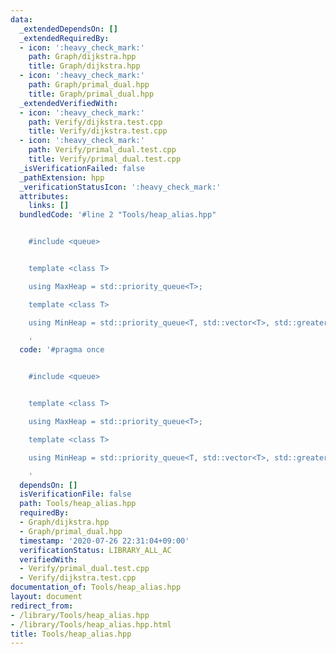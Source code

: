 ```yaml
---
data:
  _extendedDependsOn: []
  _extendedRequiredBy:
  - icon: ':heavy_check_mark:'
    path: Graph/dijkstra.hpp
    title: Graph/dijkstra.hpp
  - icon: ':heavy_check_mark:'
    path: Graph/primal_dual.hpp
    title: Graph/primal_dual.hpp
  _extendedVerifiedWith:
  - icon: ':heavy_check_mark:'
    path: Verify/dijkstra.test.cpp
    title: Verify/dijkstra.test.cpp
  - icon: ':heavy_check_mark:'
    path: Verify/primal_dual.test.cpp
    title: Verify/primal_dual.test.cpp
  _isVerificationFailed: false
  _pathExtension: hpp
  _verificationStatusIcon: ':heavy_check_mark:'
  attributes:
    links: []
  bundledCode: '#line 2 "Tools/heap_alias.hpp"


    #include <queue>


    template <class T>

    using MaxHeap = std::priority_queue<T>;

    template <class T>

    using MinHeap = std::priority_queue<T, std::vector<T>, std::greater<T>>;

    '
  code: '#pragma once


    #include <queue>


    template <class T>

    using MaxHeap = std::priority_queue<T>;

    template <class T>

    using MinHeap = std::priority_queue<T, std::vector<T>, std::greater<T>>;

    '
  dependsOn: []
  isVerificationFile: false
  path: Tools/heap_alias.hpp
  requiredBy:
  - Graph/dijkstra.hpp
  - Graph/primal_dual.hpp
  timestamp: '2020-07-26 22:31:04+09:00'
  verificationStatus: LIBRARY_ALL_AC
  verifiedWith:
  - Verify/primal_dual.test.cpp
  - Verify/dijkstra.test.cpp
documentation_of: Tools/heap_alias.hpp
layout: document
redirect_from:
- /library/Tools/heap_alias.hpp
- /library/Tools/heap_alias.hpp.html
title: Tools/heap_alias.hpp
---
```

